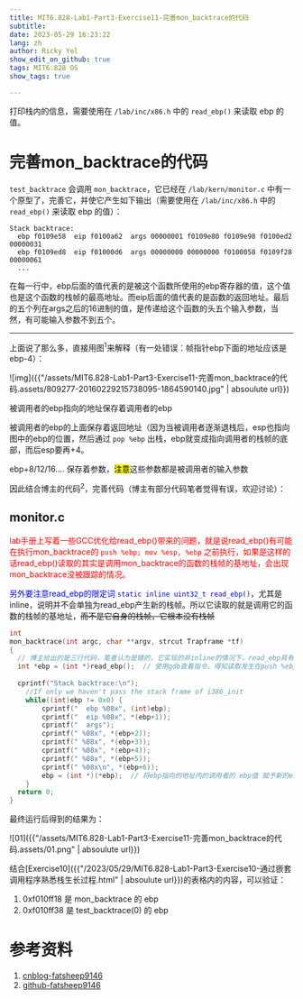 ```yaml
---
title: MIT6.828-Lab1-Part3-Exercise11-完善mon_backtrace的代码
subtitle: 
date: 2023-05-29 16:23:22
lang: zh
author: Ricky Yel
show_edit_on_github: true
tags: MIT6.828 OS
show_tags: true

---
```

打印栈内的信息，需要使用在 `/lab/inc/x86.h` 中的 `read_ebp()` 来读取 ebp 的值。
<!--more-->

# 完善mon_backtrace的代码

`test_backtrace` 会调用 `mon_backtrace`，它已经在 `/lab/kern/monitor.c` 中有一个原型了，完善它，并使它产生如下输出（需要使用在 `/lab/inc/x86.h` 中的 `read_ebp()` 来读取 ebp 的值）：

```plaintext
Stack backtrace:
  ebp f0109e58  eip f0100a62  args 00000001 f0109e80 f0109e98 f0100ed2 00000031
  ebp f0109ed8  eip f01000d6  args 00000000 00000000 f0100058 f0109f28 00000061
  ...
```

在每一行中，ebp后面的值代表的是被这个函数所使用的ebp寄存器的值，这个值也是这个函数的栈帧的最高地址。而eip后面的值代表的是函数的返回地址。最后的五个列在args之后的16进制的值，是传递给这个函数的头五个输入参数，当然，有可能输入参数不到五个。

----

上面说了那么多，直接用图<sup>1</sup>来解释（有一处错误：帧指针ebp下面的地址应该是ebp-4）：

![img]({{"/assets/MIT6.828-Lab1-Part3-Exercise11-完善mon_backtrace的代码.assets/809277-20160229215738095-1864590140.jpg" | absoulute url}})

被调用者的ebp指向的地址保存着调用者的ebp

被调用者的ebp的上面保存着返回地址（因为当被调用者逐渐退栈后，esp也指向图中的ebp的位置，然后通过 `pop %ebp` 出栈，ebp就变成指向调用者的栈帧的底部，而后esp要再+4。

ebp+8/12/16.... 保存着参数，<mark>注意</mark>这些参数都是被调用者的输入参数

因此结合博主的代码<sup>2</sup>，完善代码（博主有部分代码笔者觉得有误，欢迎讨论）：

## monitor.c

<font color =red>lab手册上写着一些GCC优化给read_ebp()带来的问题，就是说read_ebp()有可能在执行mon_backtrace的 `push %ebp; mov %esp, %ebp` 之前执行，如果是这样的话read_ebp()读取的其实是调用mon_backtrace的函数的栈帧的基地址，会出现mon_backtrace没被跟踪的情况。</font>

<font color = blue>另外要注意read_ebp的限定词 `static inline uint32_t read_ebp()`</font>，尤其是inline，说明并不会单独为read_ebp产生新的栈帧。所以它读取的就是调用它的函数的栈帧的基地址，~~而不是它自身的栈帧，它根本没有栈帧~~

```c
int
mon_backtrace(int argc, char **argv, strcut Trapframe *tf)
{
  // 博主给出的是三行代码，笔者认为是错的，它实现的非inline的情况下，read_ebp具有独立的栈帧，通过read_ebp的ebp指向的地址保存着mon_backtrace的ebp的值来获取mon_backtrace的ebp
  int *ebp = (int *)read_ebp();  // 使用gdb查看指令，得知读取发生在push %ebp; mov %esp, %ebp。因此读取的mon_backtrace的栈帧的基地址ebp
  
  cprintf("Stack backtrace:\n");
	//If only we haven't pass the stack frame of i386_init
	while((int)ebp != 0x0) {
		cprintf("  ebp %08x", (int)ebp);
		cprintf("  eip %08x", *(ebp+1));
		cprintf("  args");
		cprintf(" %08x", *(ebp+2));
		cprintf(" %08x", *(ebp+3));
		cprintf(" %08x", *(ebp+4));
		cprintf(" %08x", *(ebp+5));
		cprintf(" %08x\n", *(ebp+6));
		ebp = (int *)(*ebp);  // 将ebp指向的地址内的调用者的 ebp值 赋予新的ebp
	}
  return 0;
}
```

最终运行后得到的结果为：

![01]({{"/assets/MIT6.828-Lab1-Part3-Exercise11-完善mon_backtrace的代码.assets/01.png" | absoulute url}})

结合[Exercise10]({{"/2023/05/29/MIT6.828-Lab1-Part3-Exercise10-通过嵌套调用程序熟悉栈生长过程.html" | absoulute url}})的表格内的内容，可以验证：

1. 0xf010ff18 是 mon_backtrace 的 ebp
2. 0xf010ff38 是 test_backtrace(0) 的 ebp

# 参考资料

1. [cnblog-fatsheep9146](https://www.cnblogs.com/fatsheep9146/p/5070145.html)
2. [github-fatsheep9146](https://github.com/fatsheep9146/6.828mit/blob/master/lab/kern/monitor.c)